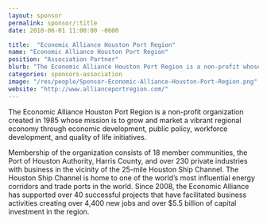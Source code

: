 ```yaml
---
layout: sponsor
permalink: sponsor/:title
date: 2010-06-01 11:00:00 -0600

title:  "Economic Alliance Houston Port Region"
name: "Economic Alliance Houston Port Region"
position: "Association Partner"
blurb: "The Economic Alliance Houston Port Region is a non-profit whose mission is to grow and market a vibrant regional economy through economic development, public policy,  workforce development, and quality of life initiatives."
categories: sponsors-association
image: "/res/people/Sponsor-Economic-Alliance-Houston-Port-Region.png"
website: "http://www.allianceportregion.com/"
---
```


The Economic Alliance Houston Port Region is a non-profit organization created in 1985 whose mission is to grow and market a vibrant regional economy through economic development, public policy,  workforce development, and quality of life initiatives.

Membership of the organization consists of 18 member communities, the Port of Houston Authority, Harris County, and over 230 private industries with business in the vicinity of the 25-mile Houston Ship Channel. The Houston Ship Channel is home to one of the world’s most influential energy corridors and trade ports in the world. Since 2008, the Economic Alliance has supported over 40 successful projects that have facilitated business activities creating over 4,400 new jobs and over $5.5 billion of capital investment in the region.
